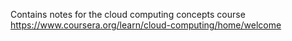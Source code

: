 Contains notes for the cloud computing concepts course
https://www.coursera.org/learn/cloud-computing/home/welcome